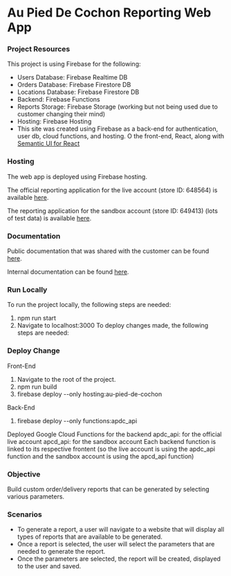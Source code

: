 # Au Pied De Cochon Reporting Web App

### Project Resources

This project is using Firebase for the following:
- Users Database: Firebase Realtime DB
- Orders Database: Firebase Firestore DB
- Locations Database: Firebase Firestore DB
- Backend: Firebase Functions
- Reports Storage: Firebase Storage (working but not being used due to customer changing their mind)
- Hosting: Firebase Hosting
- This site was created using Firebase as a back-end for authentication, user db, cloud functions, and hosting. O the front-end, React, along with [Semantic UI for React](https://react.semantic-ui.com/)

### Hosting

The web app is deployed using Firebase hosting.

The official reporting application for the live account (store ID: 648564) is available [here](https://au-pied-de-cochon.web.app/).

The reporting application for the sandbox account (store ID: 649413) (lots of test data) is available [here](https://ls-strategic-apis.web.app/).

### Documentation

Public documentation that was shared with the customer can be found [here](https://docs.google.com/document/d/17zrPIYwdgGASc8qpmKXxsTRKmZQr5n6aQxYrBcooDxY/edit?usp=sharing).

Internal documentation can be found [here](https://docs.google.com/document/d/183P8aQX4IN49a6kn74GqT35Yyzi8bQklcTWX4UC9d2g/edit?usp=sharing).

### Run Locally
To run the project locally, the following steps are needed:

1. npm run start
2. Navigate to localhost:3000
To deploy changes made, the following steps are needed:

### Deploy Change

Front-End

1. Navigate to the root of the project.
2. npm run build
3. firebase deploy --only hosting:au-pied-de-cochon

Back-End

1.  firebase deploy --only functions:apdc_api

Deployed Google Cloud Functions for the backend
apdc_api: for the official live account
apcd_api: for the sandbox account
Each backend function is linked to its respective frontent (so the live account is using the apdc_api function and the sandbox account is using the apcd_api function)


### Objective

Build custom order/delivery reports that can be generated by selecting various parameters.

### Scenarios

- To generate a report, a user will navigate to a website that will display all types of reports that are available to be generated.
- Once a report is selected, the user will select the parameters that are needed to generate the report.
- Once the parameters are selected, the report will be created, displayed to the user and saved.
